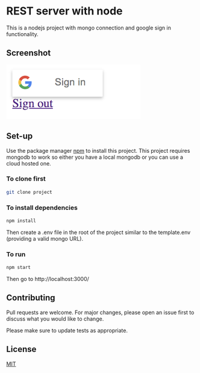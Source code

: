 # REST server with node

This is a nodejs project with mongo connection and google sign in functionality.

## Screenshot
![Alt text](doc/screenshot.png?raw=true "Screenshot")

## Set-up

Use the package manager [npm](https://docs.npmjs.com/cli/install) to install this project.
This project requires mongodb to work so either you have a local mongodb or you can use a cloud hosted one.

### To clone first

```bash
git clone project
```

### To install dependencies

```bash
npm install
```

Then create a .env file in the root of the project similar to the template.env (providing a valid mongo URL).

### To run
```bash
npm start
```
Then go to http://localhost:3000/

## Contributing
Pull requests are welcome. For major changes, please open an issue first to discuss what you would like to change.

Please make sure to update tests as appropriate.

## License
[MIT](https://choosealicense.com/licenses/mit/)
